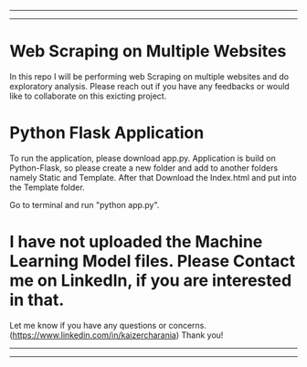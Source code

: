 ******************************************************************************************************************************
******************************************************************************************************************************
# Web Scraping on Multiple Websites 

In this repo I will be performing web Scraping on multiple websites and do exploratory analysis. Please reach out if you have any feedbacks or would like to collaborate on this exicting project.
# Python Flask Application
To run the application, please download app.py. Application is build on Python-Flask, so please create a new folder and add to another folders namely Static and Template. After that Download the Index.html and put into the Template folder.

Go to terminal and run "python app.py".
# I have not uploaded the Machine Learning Model files. Please Contact me on LinkedIn, if you are interested in that.
Let me know if you have any questions or concerns.
(https://www.linkedin.com/in/kaizercharania)
Thank you!
******************************************************************************************************************************
******************************************************************************************************************************
